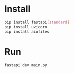 # Install
```bash
pip install fastapi[standard]
pip install uvicorn
pip install aiofiles
```
# Run
```bash
fastapi dev main.py
```